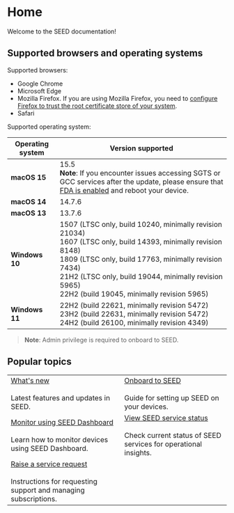 # Home

Welcome to the SEED documentation! 
 
## Supported browsers and operating systems

Supported browsers:

 - Google Chrome
 - Microsoft Edge
 - Mozilla Firefox. If you are using Mozilla Firefox, you need to [configure Firefox to trust the root certificate store of your system](https://support.mozilla.org/en-US/kb/setting-certificate-authorities-firefox).
 - Safari

Supported operating system:


| **Operating system** | **Version supported** |
|---|---|
| **macOS 15**        | 15.5 <br> **Note**: If you encounter issues accessing SGTS or GCC services after the update, please ensure that [FDA is enabled](https://docs.developer.tech.gov.sg/docs/security-suite-for-engineering-endpoint-devices/post-onboarding-instructions/macos-latest?id=ensure-full-disk-access-fda-is-enabled-for-seed-components) and reboot your device. |
| **macOS 14**        | 14.7.6 |
| **macOS 13**        | 13.7.6 |
| **Windows 10**      | 1507 (LTSC only, build 10240, minimally revision 21034) <br> 1607 (LTSC only, build 14393, minimally revision 8148) <br> 1809 (LTSC only, build 17763, minimally revision 7434) <br> 21H2 (LTSC only, build 19044, minimally revision 5965) <br> 22H2 (build 19045, minimally revision 5965) |
| **Windows 11**      | 22H2 (build 22621, minimally revision 5472) <br> 23H2 (build 22631, minimally revision 5472) <br> 24H2 (build 26100, minimally revision 4349) |


> **Note**:
> Admin privilege is required to onboard to SEED.



## Popular topics
|  |  | 
| --- | --- |
| [What's new](release-notes)</br></br> Latest features and updates in SEED. | [Onboard to SEED](/onboard-device/seed-prerequisites.md) </br></br> Guide for setting up SEED on your devices. |
| [Monitor using SEED Dashboard](/seed-dashboard/seed-dashboard-overview.md) </br></br> Learn how to monitor devices using SEED Dashboard. | [View SEED service status](/support/seed-status.md)</br></br> Check current status of SEED services for operational insights.  |
|  [Raise a service request](/support/raise-service-request.md) </br></br> Instructions for requesting support and managing subscriptions. | 

